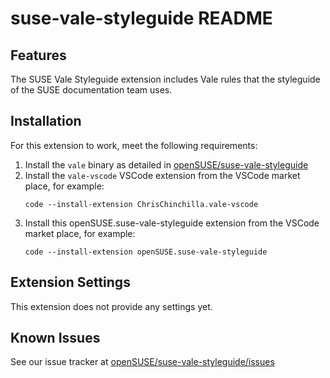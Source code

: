 # suse-vale-styleguide README

## Features

The SUSE Vale Styleguide extension includes Vale rules that the styleguide of
the SUSE documentation team uses.

## Installation

For this extension to work, meet the following requirements:

1. Install the `vale` binary as detailed in [openSUSE/suse-vale-styleguide](https://github.com/openSUSE/suse-vale-styleguide?tab=readme-ov-file#installation-on-linux)
2. Install the `vale-vscode` VSCode extension from the VSCode market place,
   for example:
    ```
    code --install-extension ChrisChinchilla.vale-vscode
    ```
3. Install this openSUSE.suse-vale-styleguide extension from the VSCode market
   place, for example:
    ```
    code --install-extension openSUSE.suse-vale-styleguide
    ```


## Extension Settings

This extension does not provide any settings yet.

## Known Issues

See our issue tracker at
[openSUSE/suse-vale-styleguide/issues](https://github.com/openSUSE/suse-vale-styleguide/issues)

